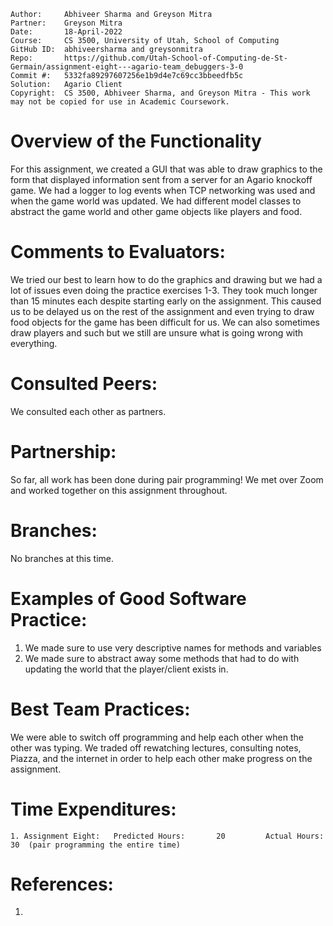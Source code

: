 ```
Author:     Abhiveer Sharma and Greyson Mitra
Partner:    Greyson Mitra
Date:       18-April-2022
Course:     CS 3500, University of Utah, School of Computing
GitHub ID:  abhiveersharma and greysonmitra
Repo:       https://github.com/Utah-School-of-Computing-de-St-Germain/assignment-eight---agario-team_debuggers-3-0
Commit #:   5332fa89297607256e1b9d4e7c69cc3bbeedfb5c
Solution:   Agario Client
Copyright:  CS 3500, Abhiveer Sharma, and Greyson Mitra - This work may not be copied for use in Academic Coursework.
```

# Overview of the Functionality
For this assignment, we created a GUI that was able to draw graphics to the form that displayed information sent from a server for an Agario knockoff game. We had a logger 
to log events when TCP networking was used and when the game world was updated. We had different model classes to abstract the game world and other game objects like players
and food.

# Comments to Evaluators:

We tried our best to learn how to do the graphics and drawing but we had a lot of issues even doing the practice exercises 1-3. They took much longer than 15 minutes each
despite starting early on the assignment. This caused us to be delayed us on the rest of the assignment and even
trying to draw food objects for the game has been difficult for us. We can also sometimes draw players and such but we still are unsure what is going wrong with everything.


# Consulted Peers:

We consulted each other as partners.


# Partnership:

So far, all work has been done during pair programming! We met over Zoom and worked together on this assignment throughout.


# Branches:

No branches at this time.


# Examples of Good Software Practice:

1. We made sure to use very descriptive names for methods and variables
2. We made sure to abstract away some methods that had to do with updating the world that the player/client exists in.


# Best Team Practices:

We were able to switch off programming and help each other when the other was typing. We traded off rewatching lectures, consulting notes, Piazza, and the internet in order to help
each other make progress on the assignment.


# Time Expenditures:

    1. Assignment Eight:   Predicted Hours:       20         Actual Hours:  30  (pair programming the entire time)  

# References:

1. 